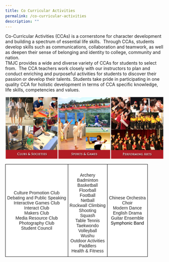 ```yaml
---
title: Co Curricular Activities
permalink: /co-curricular-activities
description: ""
---
```

Co-Curricular Activities (CCAs) is a cornerstone for character development and building a spectrum of essential life skills.  Through CCAs, students develop skills such as communications, collaboration and teamwork, as well as deepen their sense of belonging and identity to college, community and nation.  
TMJC provides a wide and diverse variety of CCAs for students to select from.  The CCA teachers work closely with our instructors to plan and conduct enriching and purposeful activities for students to discover their passion or develop their talents. Students take pride in participating in one quality CCA for holistic development in terms of CCA specific knowledge, life skills, competencies and values.

![](/images/CCA.png)

<style type="text/css">
.tg  {border-collapse:collapse;border-spacing:0;}
.tg td{border-color:black;border-style:solid;border-width:1px;font-family:Arial, sans-serif;font-size:14px;
  overflow:hidden;padding:10px 5px;word-break:normal;}
.tg th{border-color:black;border-style:solid;border-width:1px;font-family:Arial, sans-serif;font-size:14px;
  font-weight:normal;overflow:hidden;padding:10px 5px;word-break:normal;}
.tg .tg-a3j2{background-color:#FFF;color:#222;text-align:center;vertical-align:middle}
</style>
<table class="tg">
<thead>
  <tr>
    <td class="tg-a3j2">Culture Promotion Club<br>Debating and Public Speaking<br>Interactive Games Club<br>Interact Club<br>Makers Club<br>Media Resource Club<br>Photography Club<br>Student Council<br></td>
    <td class="tg-a3j2"> <br>Archery<br>Badminton<br>Basketball<br>Floorball<br>Football<br>Netball<br><span style="background-color:initial">Rockwall Climbing</span><br><span style="background-color:initial">Shooting</span><br><span style="background-color:initial">Squash </span><br><span style="background-color:initial">Table Tennis</span><br><span style="background-color:initial">Taekwondo</span><br><span style="background-color:initial">Volleyball</span><br><span style="background-color:initial">Wushu</span><br><span style="background-color:initial">Outdoor Activities</span><br><span style="background-color:initial">Paddlers</span><br><span style="background-color:initial">Health &amp; Fitness</span><span style="color:black;background-color:initial"> </span></td>
    <td class="tg-a3j2">Chinese  Orchestra<br>Choir<br>Modern Dance<br>English Drama<br>Guitar Ensemble<br><span style="color:black;background-color:initial">Symphonic Band</span></td>
  </tr>
</thead>
</table>

